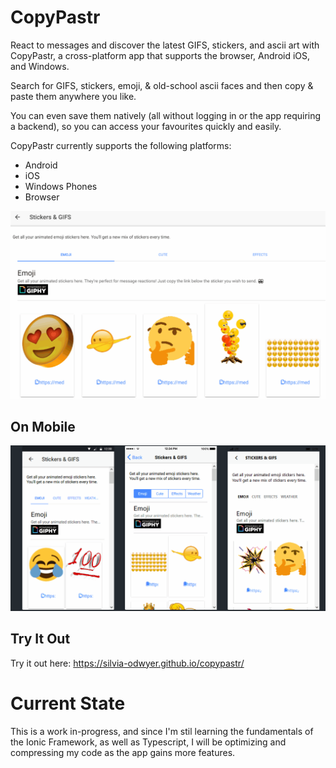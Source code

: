# CopyPastr

React to messages and discover the latest GIFS, stickers, and ascii art with CopyPastr, a cross-platform app that supports the browser, Android iOS, and Windows. 

Search for GIFS, stickers, emoji, & old-school ascii faces and then copy & paste them anywhere you like. 

You can even save them natively (all without logging in or the app requiring a backend), so you can access your favourites quickly and easily.

CopyPastr currently supports the following platforms:
- Android
- iOS
- Windows Phones
- Browser


![CopyPastr in action](https://github.com/silvia-odwyer/copypastr/blob/master/screenshots/emoji_stickers.gif "CopyPastr in action")

## On Mobile
![In Action](https://github.com/silvia-odwyer/copypastr/blob/master/screenshots/crossplatform_emoji_page.gif "In Action")

## Try It Out
Try it out here: https://silvia-odwyer.github.io/copypastr/

# Current State
This is a work in-progress, and since I'm stil learning the fundamentals of the Ionic Framework, as well as 
Typescript, I will be optimizing and compressing my code as the app gains more features.